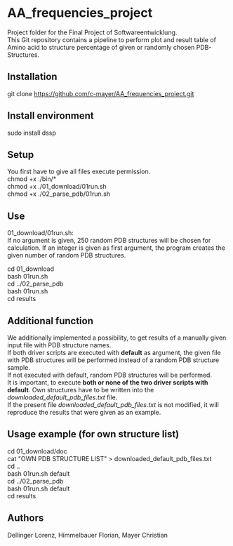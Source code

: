 # AA_frequencies_project
Project folder for the Final Project of Softwareentwicklung.<br>
This Git repository contains a pipeline to perform plot and result table of Amino acid to structure percentage of given or randomly chosen PDB-Structures.

## Installation
git clone https://github.com/c-mayer/AA_frequencies_project.git

## Install environment
sudo install dssp

## Setup
You first have to give all files execute permission.<br>
chmod +x ./bin/*<br>
chmod +x ./01_download/01run.sh<br>
chmod +x ./02_parse_pdb/01run.sh<br>

## Use
01_download/01run.sh:<br>
If no argument is given, 250 random PDB structures will be chosen for calculation. If an integer is given as first argument, the program creates the given number of random PDB structures.<br>

cd 01_download<br>
bash 01run.sh<br>
cd ../02_parse_pdb<br>
bash 01run.sh<br>
cd results<br>

## Additional function
We additionally implemented a possibility, to get results of a manually given input file with PDB structure names.<br>
If both driver scripts are executed with **default** as argument, the given file with PDB structures will be performed instead of a random PDB structure sample.<br>
If not executed with default, random PDB structures will be performed.<br>
It is important, to execute **both or none of the two driver scripts with default**. Own structures have to be written into the *downloaded_default_pdb_files.txt* file.<br>
If the present file *downloaded_default_pdb_files.txt* is not modified, it will reproduce the results that were given as an example.<br>

## Usage example (for own structure list)
cd 01_download/doc<br>
cat "OWN PDB STRUCTURE LIST" > downloaded_default_pdb_files.txt<br>
cd ..<br>
bash 01run.sh default<br>
cd ../02_parse_pdb<br>
bash 01run.sh default<br>
cd results<br>

## Authors
Dellinger Lorenz, Himmelbauer Florian, Mayer Christian
